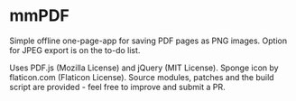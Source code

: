 # mmPDF

Simple offline one-page-app for saving PDF pages as PNG images.
Option for JPEG export is on the to-do list.

Uses PDF.js (Mozilla License) and jQuery (MIT License). Sponge icon by flaticon.com (Flaticon License).
Source modules, patches and the build script are provided - feel free to improve and submit a PR.
